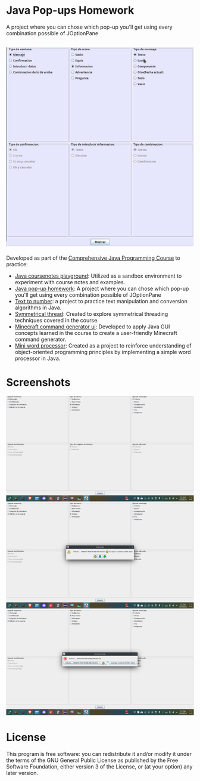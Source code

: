 # Java Pop-ups Homework

A project where you can chose which pop-up you'll get using every combination possible of JOptionPane

![screenshot](https://github.com/EGA-SUPREMO/java-homework/blob/master/Screenshot%202024-04-17%2008%3A29%3A43.png)
-------------
Developed as part of the [Comprehensive Java Programming Course](https://www.youtube.com/watch?v=U709qY6S9rA&list=PLU8oAlHdN5BktAXdEVCLUYzvDyqRQJ2lk) to practice:

* [Java coursenotes playground](https://github.com/EGA-SUPREMO/Java-coursenotes-playground): Utilized as a sandbox environment to experiment with course notes and examples.
* [Java pop-up homework](https://github.com/EGA-SUPREMO/java-homework): A project where you can chose which pop-up you'll get using every combination possible of JOptionPane
* [Text to number](https://github.com/EGA-SUPREMO/Text-to-number): a project to practice text manipulation and conversion algorithms in Java.
* [Symmetrical thread](https://github.com/EGA-SUPREMO/symmetrical-thread): Created to explore symmetrical threading techniques covered in the course.
* [Minecraft command generator ui](https://github.com/EGA-SUPREMO/minecraft-command-generator-ui): Developed to apply Java GUI concepts learned in the course to create a user-friendly Minecraft command generator.
* [Mini word processor](https://github.com/EGA-SUPREMO/mini-word-processor): Created as a project to reinforce understanding of object-oriented programming principles by implementing a simple word processor in Java.

# Screenshots
![screenshot](https://github.com/EGA-SUPREMO/java-homework/blob/master/Screenshot%202024-04-13%2015%3A56%3A00.webp)
![screenshot](https://github.com/EGA-SUPREMO/java-homework/blob/master/Screenshot%202024-04-13%2015%3A56%3A30.webp)
![screenshot](https://github.com/EGA-SUPREMO/java-homework/blob/master/Screenshot%202024-04-13%2015%3A56%3A48.webp)

# License
This program is free software: you can redistribute it and/or modify it under the terms of the GNU General Public License as published by the Free Software Foundation, either version 3 of the License, or (at your option) any later version.
